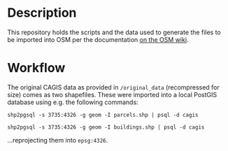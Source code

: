 # Description
This repository holds the scripts and the data used to generate the files to be imported into OSM per the documentation [on the OSM wiki](https://wiki.openstreetmap.org/wiki/Hamilton_County_Building_Import). 

# Workflow
The original CAGIS data as provided in `/original_data` (recompressed for size) comes as two shapefiles. These were imported into a local PostGIS database using e.g. the following commands:

`shp2pgsql -s 3735:4326 -g geom -I parcels.shp | psql -d cagis`

`shp2pgsql -s 3735:4326 -g geom -I buildings.shp | psql -d cagis`

...reprojecting them into `epsg:4326`.
